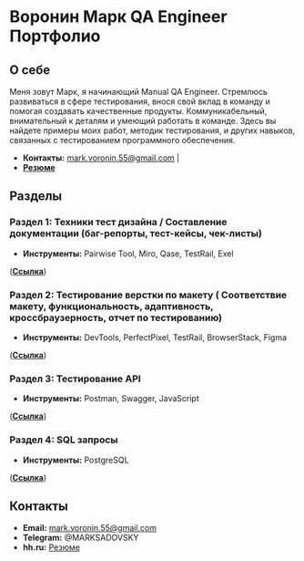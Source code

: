 # Воронин Марк QA Engineer Портфолио


## О себе
Меня зовут Марк, я начинающий Manual QA Engineer. Стремлюсь развиваться в сфере тестирования, внося свой вклад в команду и помогая создавать качественные продукты. Коммуникабельный, внимательный к деталям и умеющий работать в команде.
Здесь вы найдете примеры моих работ, методик тестирования, и других навыков, связанных с тестированием программного обеспечения.
- **Контакты:** mark.voronin.55@gmail.com |
- **[Резюме](https://hh.ru/applicant/resumes/view?resume=e9856612ff0d42b2f80039ed1f6a54344b414f)**

## Разделы

### Раздел 1: Техники тест дизайна / Составление документации (баг-репорты, тест-кейсы, чек-листы)

- **Инструменты:** Pairwise Tool, Miro, Qase, TestRail, Exel

([**Ссылка**](https://github.com/MarkVORNO/MarkVORNO/blob/main/Section_1.md))

### Раздел 2: Тестирование верстки по макету ( Соответствие макету, функциональность, адаптивность, кроссбраузерность, отчет по тестированию)

- **Инструменты:** DevTools, PerfectPixel, TestRail, BrowserStack, Figma

([**Ссылка**](https://github.com/MarkVORNO/MarkVORNO/blob/main/Section_2.md))


### Раздел 3: Тестирование API

- **Инструменты:** Postman, Swagger, JavaScript

([**Ссылка**](https://github.com/MarkVORNO/MarkVORNO/blob/main/Section_3.md))



### Раздел 4: SQL запросы

- **Инструменты:** PostgreSQL

([**Ссылка**](https://github.com/MarkVORNO/MarkVORNO/blob/main/Section_4.md))



## Контакты

- **Email:** mark.voronin.55@gmail.com
- **Telegram:** @MARKSADOVSKY 
- **hh.ru:** [Резюме](https://hh.ru/applicant/resumes/view?resume=e9856612ff0d42b2f80039ed1f6a54344b414f)

